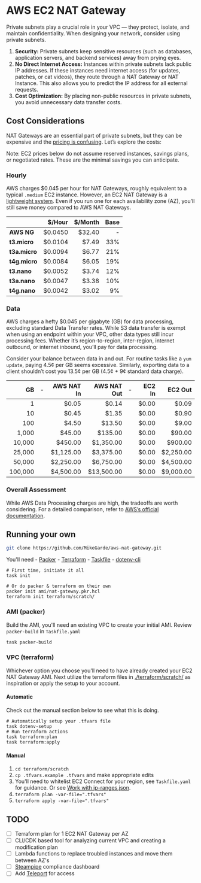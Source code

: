 # AWS EC2 NAT Gateway

Private subnets play a crucial role in your VPC — they protect, isolate, and maintain confidentiality. When designing your network, consider using private subnets.

1. **Security:** Private subnets keep sensitive resources (such as databases, application servers, and backend services) away from prying eyes.
2. **No Direct Internet Access:** Instances within private subnets lack public IP addresses. If these instances need internet access (for updates, patches, or cat videos), they route through a NAT Gateway or NAT Instance. This also allows you to predict the IP address for all external requests.
3. **Cost Optimization:** By placing non-public resources in private subnets, you avoid unnecessary data transfer costs. 

## Cost Considerations

NAT Gateways are an essential part of private subnets, but they can be expensive and the [pricing is confusing](https://aws.amazon.com/vpc/pricing/). Let’s explore the costs:

Note: EC2 prices below do not assume reserved instances, savings plans, or negotiated rates. These are the minimal savings you can anticipate.

### Hourly

AWS charges $0.045 per hour for NAT Gateways, roughly equivalent to a typical `.medium` EC2 instance. However, an EC2 NAT Gateway is a [lightweight system](https://docs.aws.amazon.com/vpc/latest/userguide/work-with-nat-instances.html#create-nat-ami). Even if you run one for each availability zone (AZ), you’ll still save money compared to AWS NAT Gateways.

|               |  $/Hour | $/Month | Base |
|---------------|--------:|--------:|-----:|
| **AWS NG**    | $0.0450 |  $32.40 |    - |
| **t3.micro**  | $0.0104 |   $7.49 |  33% |
| **t3a.micro** | $0.0094 |   $6.77 |  21% |
| **t4g.micro** | $0.0084 |   $6.05 |  19% |
| **t3.nano**   | $0.0052 |   $3.74 |  12% |
| **t3a.nano**  | $0.0047 |   $3.38 |  10% |
| **t4g.nano**  | $0.0042 |   $3.02 |   9% |

### Data

AWS charges a hefty $0.045 per gigabyte (GB) for data processing, excluding standard Data Transfer rates. While S3 data transfer is exempt when using an endpoint within your VPC, other data types still incur processing fees. Whether it’s region-to-region, inter-region, internet outbound, or internet inbound, you’ll pay for data processing.

Consider your balance between data in and out. For routine tasks like a `yum update`, paying 4.5¢ per GB seems excessive. Similarly, exporting data to a client shouldn’t cost you 13.5¢ per GB (4.5¢ + 9¢ standard data charge).

|      GB | - | AWS NAT In | AWS NAT Out | - | EC2 In |   EC2 Out |
|--------:|---|-----------:|------------:|---|-------:|----------:|
|       1 |   |      $0.05 |       $0.14 |   |  $0.00 |     $0.09 |
|      10 |   |      $0.45 |       $1.35 |   |  $0.00 |     $0.90 |
|     100 |   |      $4.50 |      $13.50 |   |  $0.00 |     $9.00 |
|   1,000 |   |     $45.00 |     $135.00 |   |  $0.00 |    $90.00 |
|  10,000 |   |    $450.00 |   $1,350.00 |   |  $0.00 |   $900.00 |
|  25,000 |   |  $1,125.00 |   $3,375.00 |   |  $0.00 | $2,250.00 |
|  50,000 |   |  $2,250.00 |   $6,750.00 |   |  $0.00 | $4,500.00 |
| 100,000 |   |  $4,500.00 |  $13,500.00 |   |  $0.00 | $9,000.00 |

### Overall Assessment

While AWS Data Processing charges are high, the tradeoffs are worth considering. For a detailed comparison, refer to [AWS’s official documentation](https://docs.aws.amazon.com/vpc/latest/userguide/vpc-nat-comparison.html).

## Running your own

```sh
git clone https://github.com/MikeGarde/aws-nat-gateway.git
```

You'll need - [Packer](https://www.packer.io/) - [Terraform](https://www.terraform.io/) - [Taskfile](https://taskfile.dev/) - [dotenv-cli](https://www.npmjs.com/package/@mikegarde/dotenv-cli)

```shell
# First time, initiate it all
task init

# Or do packer & terraform on their own
packer init ami/nat-gateway.pkr.hcl
terraform init terraform/scratch/
```

### AMI (packer)

Build the AMI, you'll need an existing VPC to create your initial AMI. Review `packer-build` in `Taskfile.yaml`

```sh
task packer-build
```

### VPC (terraform)

Whichever option you choose you'll need to have already created your EC2 NAT Gateway AMI. Next utilize the terraform files in [./terraform/scratch/](./terraform/scratch/) as inspiration or apply the setup to your account.

#### Automatic

Check out the manual section below to see what this is doing.

```shell
# Automatically setup your .tfvars file
task dotenv-setup
# Run terraform actions
task terraform:plan
task terraform:apply
```

#### Manual

1. `cd terraform/scratch` 
2. `cp .tfvars.example .tfvars` and make appropriate edits
3. You'll need to whitelist EC2 Connect for your region, see `Taskfile.yaml` for guidance. Or see [Work with ip-ranges.json](https://docs.aws.amazon.com/vpc/latest/userguide/aws-ip-work-with.html).
4. `terraform plan -var-file=".tfvars"`
5. `terraform apply -var-file=".tfvars"`

## TODO

 - [ ] Terraform plan for 1 EC2 NAT Gateway per AZ
 - [ ] CLI/CDK based tool for analyzing current VPC and creating a modification plan
 - [ ] Lambda functions to replace troubled instances and move them between AZ's
 - [ ] [Steampipe](https://steampipe.io/) compliance dashboard
 - [ ] Add [Teleport](https://goteleport.com/) for access
